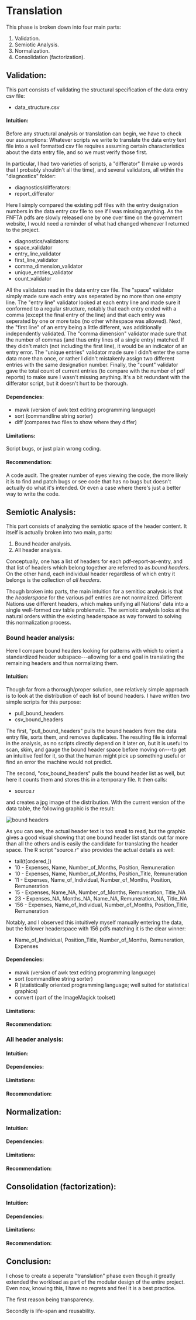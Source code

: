 # Translation

This phase is broken down into four main parts:

1. Validation.
2. Semiotic Analysis.
3. Normalization.
4. Consolidation (factorization).

## Validation:

This part consists of validating the structural specification of the data entry csv file:

+ data\_structure.csv

#### Intuition:

Before any structural analysis or translation can begin, we have to check our assumptions:
Whatever scripts we write to translate the data entry text file into a well formatted csv file
requires assuming certain characteristics about the data entry file, and so we must verify those first.

In particular, I had two varieties of scripts, a "differator" (I make up words that I probably shouldn't all the time),
and several validators, all within the "diagnostics" folder:

+ diagnostics/differators:
+ report\_differator

Here I simply compared the existing pdf files with the entry designation numbers in the data entry csv file to see if
I was missing anything. As the FNFTA pdfs are slowly released one by one over time on the government website, I would
need a reminder of what had changed whenever I returned to the project.

+ diagnostics/validators:
+ space\_validator
+ entry\_line\_validator
+ first\_line\_validator
+ comma\_dimension\_validator
+ unique\_entries\_validator
+ count\_validator

All the validators read in the data entry csv file. The "space" validator simply made sure each entry was seperated by no more
than one empty line. The "entry line" validator looked at each entry line and made sure it conformed to a regular structure,
notably that each entry ended with a comma (except the final entry of the line) and that each entry was seperated by one or more
tabs (no other whitespace was allowed). Next, the "first line" of an entry being a little different, was additionally independently
validated. The "comma dimension" validator made sure that the number of commas (and thus entry lines of a single entry) matched.
If they didn't match (not including the first line), it would be an indicator of an entry error. The "unique entries" validator
made sure I didn't enter the same data more than once, or rather I didn't mistakenly assign two different entries with the same
designation number. Finally, the "count" validator gave the total count of current entries (to compare with the number of pdf reports)
to make sure I wasn't missing anything. It's a bit redundant with the differator script, but it doesn't hurt to be thorough.

#### Dependencies:

+ mawk (version of awk text editing programming language)
+ sort (commandline string sorter)
+ diff (compares two files to show where they differ)

#### Limitations:

Script bugs, or just plain wrong coding.

#### Recommendation:

A code audit. The greater number of eyes viewing the code, the more likely it is to find and patch bugs or see code that has no
bugs but doesn't actually do what it's intended. Or even a case where there's just a better way to write the code.

## Semiotic Analysis:

This part consists of analyzing the semiotic space of the header content. It itself is actually broken into two main, parts:

1. Bound header analysis.
2. All header analysis.

Conceptually, one has a list of headers for each pdf-report-as-entry, and that list of headers which belong together are
referred to as *bound headers*. On the other hand, each individual header regardless of which entry it belongs is the collection
of *all headers*.

Though broken into parts, the main intuition for a semitioc analysis is that the *headerspace* for the various pdf entries are not
normalized.  Different Nations use different headers, which makes unifying all Nations' data into a single well-formed csv table
problematic. The semiotic analysis looks at the natural orders within the existing headerspace as way forward to solving this
normalization process.

### Bound header analysis:

Here I compare bound headers looking for patterns with which to orient a standardized header subspace---allowing for a end goal
in translating the remaining headers and thus normalizing them.

#### Intuition:

Though far from a thorough/proper solution, one relatively simple approach is to look at the distribution of each list of bound
headers. I have written two simple scripts for this purpose:

+ pull\_bound\_headers
+ csv\_bound\_headers

The first, "pull\_bound\_headers" pulls the bound headers from the data entry file, sorts them, and removes duplicates. The
resulting file is informal in the analysis, as no scripts directly depend on it later on, but it is useful to scan, skim,
and gauge the bound header space before moving on---to get an intuitive feel for it, so that the human might pick up something
useful or find an error the machine would not predict.

The second, "csv\_bound\_headers" pulls the bound header list as well, but here it counts them and stores this in a temporary file.
It then calls:

+ source.r

and creates a jpg image of the distribution. With the current version of the data table, the following graphic is the result:

![bound headers](semiotics/bound_headers/bound_headers.jpg)

As you can see, the actual header text is too small to read, but the graphic gives a good visual showing that one bound header list
stands out far more than all the others and is easily the candidate for translating the header space. The R script "source.r" also
provides the actual details as well:

+ tail(t[ordered,])
+ 10	-	Expenses, Name, Number\_of\_Months, Position, Remuneration
+ 10	-	Expenses, Name, Number\_of\_Months, Position\_Title, Remuneration
+ 11	-	Expenses, Name\_of\_Individual, Number\_of\_Months, Position, Remuneration
+ 15	-	Expenses, Name\_NA, Number\_of\_Months, Remuneration, Title\_NA
+ 23	-	Expenses\_NA, Months\_NA, Name\_NA, Remuneration\_NA, Title\_NA
+ 156	-	Expenses, Name\_of\_Individual, Number\_of\_Months, Position\_Title, Remuneration

Notably, and I observed this intuitively myself manually entering the data, but the follower headerspace with 156 pdfs matching
it is the clear winner:

+ Name\_of\_Individual, Position\_Title, Number\_of\_Months, Remuneration, Expenses

#### Dependencies:

+ mawk (version of awk text editing programming language)
+ sort (commandline string sorter)
+ R (statistically oriented programming language; well suited for statistical graphics)
+ convert (part of the ImageMagick toolset)

#### Limitations:
#### Recommendation:

### All header analysis:

#### Intuition:
#### Dependencies:
#### Limitations:
#### Recommendation:

## Normalization:

###

#### Intuition:
#### Dependencies:
#### Limitations:
#### Recommendation:

## Consolidation (factorization):

###

#### Intuition:
#### Dependencies:
#### Limitations:
#### Recommendation:

## Conclusion:

I chose to create a seperate "translation" phase even though it greatly extended the workload as part of the modular design
of the entire project. Even now, knowing this, I have no regrets and feel it is a best practice.

The first reason being transparency.

Secondly is life-span and reusability.
